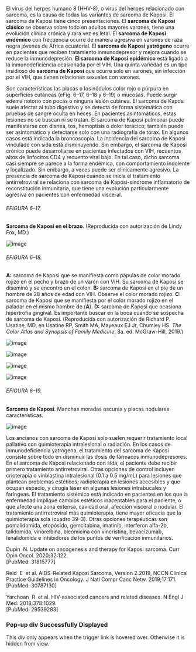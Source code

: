 El virus del herpes humano 8 (HHV-8), o virus del herpes relacionado con sarcoma, es la causa de todas las variantes de sarcoma de Kaposi. El sarcoma de Kaposi tiene cinco presentaciones. El **sarcoma de Kaposi clásico** se observa sobre todo en adultos mayores varones, tiene una evolución clínica crónica y rara vez es letal. El **sarcoma de Kaposi endémico** con frecuencia ocurre de manera agresiva en varones de raza negra jóvenes de África ecuatorial. El **sarcoma de Kaposi yatrógeno** ocurre en pacientes que reciben tratamiento inmunodepresor y mejora cuando se reduce la inmunodepresión. **El sarcoma de Kaposi epidémico** está ligado a la inmunodeficiencia ocasionada por el VIH. Una quinta variedad es un tipo insidioso de **sarcoma de Kaposi** que ocurre solo en varones, sin infección por el VIH, que tienen relaciones sexuales con varones.

Son características las placas o los nódulos color rojo o púrpura en superficies cutáneas (eFig. 6–17, 6–18 y 6–19) o mucosas. Puede surgir edema notorio con pocas o ninguna lesión cutánea. El sarcoma de Kaposi suele afectar al tubo digestivo y se detecta de forma sistemática con pruebas de sangre oculta en heces. En pacientes asintomáticos, estas lesiones no se buscan ni se tratan. El sarcoma de Kaposi pulmonar puede manifestarse con disnea, tos, hemoptisis o dolor torácico; también puede ser asintomático y detectarse solo con una radiografía de tórax. En algunos casos está indicada la broncoscopia. La incidencia del sarcoma de Kaposi vinculado con sida está disminuyendo. Sin embargo, el sarcoma de Kaposi crónico puede desarrollarse en pacientes infectados con VIH, recuentos altos de linfocitos CD4 y recuento viral bajo. En tal caso, dicho sarcoma casi siempre se parece a la forma endémica, con comportamiento indolente y localizado. Sin embargo, a veces puede ser clínicamente agresivo. La presencia de sarcoma de Kaposi cuando se inicia el tratamiento antirretroviral se relaciona con sarcoma de Kaposi-síndrome inflamatorio de reconstitución inmunitaria, que tiene una evolución particularmente agresiva en pacientes con enfermedad visceral.

###### EFIGURA 6–17.

**Sarcoma de Kaposi en el brazo**. (Reproducida con autorización de Lindy Fox, MD.)

![image](https://mgh.silverchair-cdn.com/mgh/content_public/book/3323/amed.cmdt23_ch6_ef017-1_1682436337.84096.png?Expires=1693242818&Signature=BCtu-40XlMXSzXsrnkXyQMQ3i6mDCzClOtQex1zgf8UkhoY6l3TidVGOkth2ddp9AhjDZGh4lSf0ApqAI-pr11tpO0rHbC4nQDVqtjgOXJYr6zSsRCcr1IOKwWhJZ3pmhZFHf-lNEVN~y-~5c86xSvAGbiRdw45e5vP2K0SCKV~rIKxqsJ5wfGHdv1KJSdsC9-97867PK62fdPNnvnpNpDcodaHL1a~KNOWppBnjqa-aXGKwhbFPCiAdgYS9oX0WN~U4kxC~dNnUz39nWWIOojArZ~5U9MTH55O2lFLnqOz0pCP7VPrwW~KtCdwlcmNufMEBmZhOtpGWFn076nd0Ag__&Key-Pair-Id=APKAIE5G5CRDK6RD3PGA)

###### EFIGURA 6–18.

**A:** sarcoma de Kaposi que se manifiesta como pápulas de color morado rojizo en el pecho y brazo de un varón con VIH. Su sarcoma de Kaposi se diseminó y se encontró en el colon. **B:** sarcoma de Kaposi en el pie de un hombre de 28 años de edad con VIH. Observe el color morado rojizo. **C:** sarcoma de Kaposi que se manifiesta por el color morado rojizo en el paladar en el mismo hombre de (**A**). **D:** sarcoma de Kaposi que ocasiona hipertrofia gingival. Es importante buscar en la boca cuando se sospecha de sarcoma de Kaposi. (Reproducida con autorización de Richard P. Usatine, MD, en Usatine RP, Smith MA, Mayeaux EJ Jr, Chumley HS. _The Color Atlas and Synopsis of Family Medicine_, 3a. ed. McGraw-Hill, 2019.)

![image](https://mgh.silverchair-cdn.com/mgh/content_public/book/3323/amed.cmdt23_ch6_ef018a-1_1682436337.85096.png?Expires=1693242818&Signature=vIWTWp6sLNLBp9SGdkTwY76BTcs8n7CFRWk7L-JyzSgu~n4Gg9jSJid~48cNrrv1pp3O3eRr2W4gfQ5xkjuC1ny6LFgRKUQ3fwr4Dt1ApSgyMcj-zG7pY9ULJAsObdFcVKtGIGk3~ltrGoh0LVQvJ6xkENijRlhvVUDkJ1gI4iAlTuPhBpHg28d8qVaZndxbrhuuYbQHXKtMN7dM9wILGncmIJ-RFiNn9pmlMllIkIZNUhVkCec7kQBIJDeswmysSAkvu4-1XZSHKXp~uIORsXY4p8uqdRmddOoL0jzgLTLmaIcxIetQH4CdiqXezEp5GMYJ2IXtYOlVxUGBnTgRGQ__&Key-Pair-Id=APKAIE5G5CRDK6RD3PGA)

![image](https://mgh.silverchair-cdn.com/mgh/content_public/book/3323/amed.cmdt23_ch6_ef018b-1_1682436337.85596.png?Expires=1693242818&Signature=q2ZArfO3Hek7qIs~YEnc-mQmXAAFaOeTeaC5bBhV5E5g6jzMBAX0x~wdMbhMtArEPLjOtCOEMxzqNIMTMQGx6xdPQBP2abecvyzRHk9c9Jy2hAsGKG4bPLAWjyXSsDV1Yze2k0Cut1NSnSXpIAq9L0IiOcGhgC9lOlR~Q89-SCilF67O1bROLrktdv2x2C-JWYCBYtb6n1nPMnWAmpKoi-QqIdYIspEUZ2hofJqgud-hJkocv65gRV4xKPnkIQYE6CprETjE-1aFFH5V~a0U4mu7B~gs6fTtZLG9zJZVLy~te0scZoqhYD~-3gi7r~sKnEt0gW215kINUQULHqmEUw__&Key-Pair-Id=APKAIE5G5CRDK6RD3PGA)

![image](https://mgh.silverchair-cdn.com/mgh/content_public/book/3323/amed.cmdt23_ch6_ef018c-1_1682436337.85596.png?Expires=1693242818&Signature=AiInRsm9rN2V-tAecmZIwPUKbhO5qTA6RVxHfl6mXlzSQF7-QlTeO2BGNX4oE7CUHPnnTMPtdz3FVSuLvWzfLZxTPdmXXNxWHb8TA2nUVx-4IACQdBaUGqexIUfEFqzVr25~gWfWF8jIynBQJo7cw5rJDSkqHpCZBf6yNKnmP0rOYgaJDp9tOKc5JklHgt-afRmGQjH7uo4~~2eCIDC71wXUWM947-dwxqVwDqgxPlswFKTrTnrUkkJA-Y8HbMkNuDWa2BvNuPyVH1Xa-1LAw-n-O8UjmXQ8sVofxw0ec5Pw2iIa-2zk7osVE5C1YqJOxLbuPPNEIZH6RubwUKorqg__&Key-Pair-Id=APKAIE5G5CRDK6RD3PGA)

![image](https://mgh.silverchair-cdn.com/mgh/content_public/book/3323/amed.cmdt23_ch6_ef018d-1_1682436337.86096.png?Expires=1693242818&Signature=kOzjCR8bFQXJaTD1TJpipx-Rz1ep~hT5PpyIFxN0xv4hq8NHv50w12l~PHWORIRr5Q~0YlLEM7fKhYSET8oMahIUM3-6dzaDP~Jf8lqtDLkB7U82OE0W8Ajd-RWKEX4IwErsJy5Ia1bevAld4wHgZtF7-HDaiTyyv-Erb~y-yL8y9QVrFa~NGG4NKdkOc4aben63hdlBogO7ElQOeG8Wql6ByLCPbFf7QSftEo9OIm3xGZvab7DzaN3Idp75u-Ngh5PPKvOkTb179IiEeu~tasMbhqs3fQcnYA--7ScdzpH-Gug4rVM1li207ye0sz7~AR08q1uiMO-tdWSOqZlI7Q__&Key-Pair-Id=APKAIE5G5CRDK6RD3PGA)

###### EFIGURA 6–19.

**Sarcoma de Kaposi**. Manchas moradas oscuras y placas nodulares características.

![image](https://mgh.silverchair-cdn.com/mgh/content_public/book/3323/amed.cmdt23_ch6_ef019-1_1682436337.90595.png?Expires=1693242818&Signature=Q6RksQ-K9JwFJdkmCX0M2wJ0k25HAkWtD9bOAOjuA7pb6qsspiOXUH63zhV1~wbrgtWt0vdwQTy1Vb4UUAwzHIgv0jjm3KHljT6YnSWnmbROA3qff1gG5mTqasaljzqmtyEes-jHEKknEhVorPES8OagGYxKBaiB9K4cpHrIADsaeFeQpeWj8IVMyXWQ4RdK-MPyR0EXgQJUerkbMJvQJ-qfUua1VPwF8tIMEJ~JTo1Cm7zObFYjY5zeVU3AvNMQWP9dFIzGxCO2qDvUPD6kvtaIgHONPB4fg-DEdKKhjymxgGoBNRRba~4C9SL-k48emsW1UGAHe2iXNqqjqFs33g__&Key-Pair-Id=APKAIE5G5CRDK6RD3PGA)

Los ancianos con sarcoma de Kaposi solo suelen requerir tratamiento local paliativo con quimioterapia intralesional o radiación. En los casos de inmunodeficiencia yatrógena, el tratamiento del sarcoma de Kaposi consiste sobre todo en disminuir las dosis de fármacos inmunodepresores. En el sarcoma de Kaposi relacionado con sida, el paciente debe recibir primero tratamiento antirretroviral. Otras opciones de control incluyen crioterapia o vinblastina intralesional (0.1 a 0.5 mg/mL) para lesiones que plantean problemas estéticos; radioterapia en lesiones accesibles y que ocupan espacio, y cirugía láser en algunas lesiones intrabucales y faríngeas. El tratamiento sistémico está indicado en pacientes en los que la enfermedad implique cambios estéticos inaceptables para el paciente, o que afecte una zona extensa, cavidad oral, afección visceral o nodular. El tratamiento antirretroviral más quimioterapia, tiene mayor eficacia que la quimioterapia sola (cuadro 39–3). Otras opciones terapéuticas son pomalidomida, etopósido, gemcitabina, imatinib, interferon alfa-2b, talidomida, vinorelbina, bleomicina con vincristina, bevacizumab, lenalidomida e inhibidores de los puntos de verificación inmunitarios.

Dupin  N. Update on oncogenesis and therapy for Kaposi sarcoma. Curr Opin Oncol. 2020;32:122.  
[PubMed: 31815777]    

Reid  E  et al. AIDS-Related Kaposi Sarcoma, Version 2.2019, NCCN Clinical Practice Guidelines in Oncology. J Natl Compr Canc Netw. 2019;17:171.  
[PubMed: 30787130]    

Yarchoan  R  et al. HIV-associated cancers and related diseases. N Engl J Med. 2018;378:1029.  
[PubMed: 29539283]    

  

### Pop-up div Successfully Displayed

This div only appears when the trigger link is hovered over. Otherwise it is hidden from view.